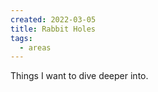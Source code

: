 ```yaml
---
created: 2022-03-05
title: Rabbit Holes
tags:
  - areas
---
```


Things I want to dive deeper into.
